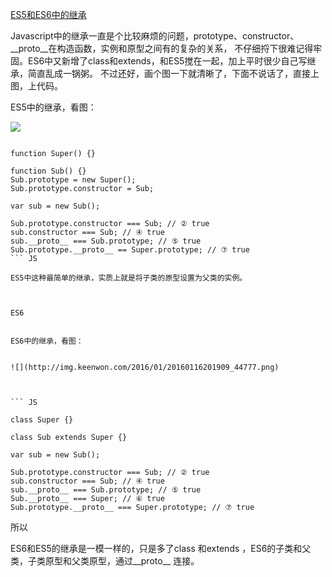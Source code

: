 ﻿[ES5和ES6中的继承](http://keenwon.com/1524.html)

Javascript中的继承一直是个比较麻烦的问题，prototype、constructor、__proto__在构造函数，实例和原型之间有的复杂的关系，
不仔细捋下很难记得牢固。ES6中又新增了class和extends，和ES5搅在一起，加上平时很少自己写继承，简直乱成一锅粥。
不过还好，画个图一下就清晰了，下面不说话了，直接上图，上代码。 


ES5中的继承，看图： 

![](http://img.keenwon.com/2016/03/20160314212504_39150.png)
 

``` JS

function Super() {}
 
function Sub() {}
Sub.prototype = new Super();
Sub.prototype.constructor = Sub;
 
var sub = new Sub();
 
Sub.prototype.constructor === Sub; // ② true
sub.constructor === Sub; // ④ true
sub.__proto__ === Sub.prototype; // ⑤ true
Sub.prototype.__proto__ == Super.prototype; // ⑦ true
``` JS

ES5中这种最简单的继承，实质上就是将子类的原型设置为父类的实例。

 

ES6


ES6中的继承，看图： 


![](http://img.keenwon.com/2016/01/20160116201909_44777.png)
 


``` JS

class Super {}
 
class Sub extends Super {}
 
var sub = new Sub();
 
Sub.prototype.constructor === Sub; // ② true
sub.constructor === Sub; // ④ true
sub.__proto__ === Sub.prototype; // ⑤ true
Sub.__proto__ === Super; // ⑥ true
Sub.prototype.__proto__ === Super.prototype; // ⑦ true

```


所以

ES6和ES5的继承是一模一样的，只是多了class 和extends ，ES6的子类和父类，子类原型和父类原型，通过__proto__ 连接。 
